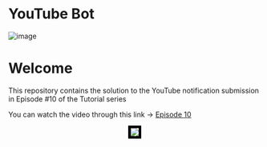# YouTube Bot

![image](https://media.discordapp.net/attachments/1020110665161113610/1084826383907291167/READMETHUMB.jpg?width=1310&height=360)

# Welcome
This repository contains the solution to the YouTube notification submission in Episode #10 of the Tutorial series

You can watch the video through this link -> [Episode 10](https://www.youtube.com/watch?v=D5NrN7fy3no)

<p align="center">
    <img src="https://media.discordapp.net/attachments/1020110665161113610/1131730343687356426/image.png" style="border:5px solid black" />
</p>
